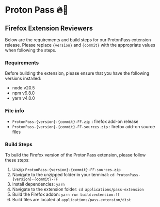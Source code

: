 # Proton Pass 🔥🦊

## Firefox Extension Reviewers

Below are the requirements and build steps for our ProtonPass extension release. Please replace `{version}` and `{commit}` with the appropriate values when following the steps.

### Requirements

Before building the extension, please ensure that you have the following versions installed:

-   node v20.5
-   npm v9.8.0
-   yarn v4.0.0

### File info

-   `ProtonPass-{version}-{commit}-FF.zip` : firefox add-on release
-   `ProtonPass-{version}-{commit}-FF-sources.zip` : firefox add-on source files

### Build Steps

To build the Firefox version of the ProtonPass extension, please follow these steps:

1.  Unzip `ProtonPass-{version}-{commit}-FF-sources.zip`
2.  Navigate to the unzipped folder in your terminal: `cd ProtonPass-{version}-{commit}-FF`
3.  Install dependencies: `yarn`
4.  Navigate to the extension folder: `cd applications/pass-extension`
5.  Build the Firefox addon: `yarn run build:extension:ff`
6.  Build files are located at `applications/pass-extension/dist`
